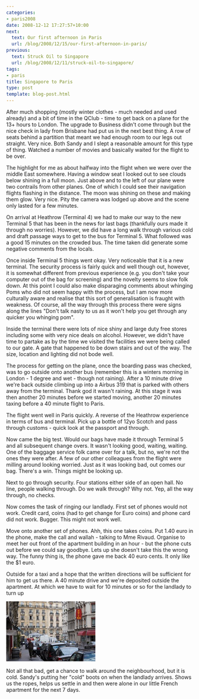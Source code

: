 ```yaml
---
categories:
- paris2008
date: 2008-12-12 17:27:57+10:00
next:
  text: Our first afternoon in Paris
  url: /blog/2008/12/15/our-first-afternoon-in-paris/
previous:
  text: Struck Oil to Singapore
  url: /blog/2008/12/11/struck-oil-to-singapore/
tags:
- paris
title: Singapore to Paris
type: post
template: blog-post.html
---
```

After much shopping (mostly winter clothes - much needed and used already) and a bit of time in the QClub - time to get back on a plane for the 13+ hours to London. The upgrade to Business didn't come through but the nice check in lady from Brisbane had put us in the next best thing. A row of seats behind a partition that meant we had enough room to our legs out straight. Very nice. Both Sandy and I slept a reasonable amount for this type of thing. Watched a number of movies and basically waited for the flight to be over.

The highlight for me as about halfway into the flight when we were over the middle East somewhere. Having a window seat I looked out to see clouds below shining in a full moon. Just above and to the left of our plane were two contrails from other planes. One of which I could see their navigation flights flashing in the distance. The moon was shining on these and making them glow. Very nice. Pity the camera was lodged up above and the scene only lasted for a few minutes.

On arrival at Heathrow (Terminal 4) we had to make our way to the new Terminal 5 that has been in the news for last bags (thankfully ours made it through no worries). However, we did have a long walk through various cold and draft passage ways to get to the bus for Terminal 5. What followed was a good 15 minutes on the crowded bus. The time taken did generate some negative comments from the locals.

Once inside Terminal 5 things went okay. Very noticeable that it is a new terminal. The security process is fairly quick and well though out, however, it is somewhat different from previous experience (e.g. you don't take your computer out of the bag for screening) and the novelty seems to slow folk down. At this point I could also make disparaging comments about whinging Poms who did not seem happy with the process, but I am now more culturally aware and realise that this sort of generalisation is fraught with weakness. Of course, all the way through this process there were signs along the lines "Don't talk nasty to us as it won't help you get through any quicker you whinging pom".

Inside the terminal there were lots of nice shiny and large duty free stores including some with very nice deals on alcohol. However, we didn't have time to partake as by the time we visited the facilities we were being called to our gate. A gate that happened to be down stairs and out of the way. The size, location and lighting did not bode well.

The process for getting on the plane, once the boarding pass was checked, was to go outside onto another bus (remember this is a winters morning in London - 1 degree and wet - though not raining). After a 10 minute drive we're back outside climbing up into a Airbus 319 that is parked with others away from the terminal. Thank god it wasn't raining. At this stage it was then another 20 minutes before we started moving, another 20 minutes taxing before a 40 minute flight to Paris.

The flight went well in Paris quickly. A reverse of the Heathrow experience in terms of bus and terminal. Pick up a bottle of 12yo Scotch and pass through customs - quick look at the passport and through.

Now came the big test. Would our bags have made it through Terminal 5 and all subsequent change overs. It wasn't looking good, waiting, waiting. One of the baggage service folk came over for a talk, but no, we're not the ones they were after. A few of our other colleagues from the flight were milling around looking worried. Just as it was looking bad, out comes our bag. There's a win. Things might be looking up.

Next to go through security. Four stations either side of an open hall. No line, people walking through. Do we walk through? Why not. Yep, all the way through, no checks.

Now comes the task of ringing our landlady. First set of phones would not work. Credit card, coins (had to get change for Euro coins) and phone card did not work. Bugger. This might not work well.

Move onto another set of phones. Ahh, this one takes coins. Put 1.40 euro in the phone, make the call and wallah - talking to Mme Rivaud. Organise to meet her out front of the apartment building in an hour - but the phone cuts out before we could say goodbye. Lets up she doesn't take this the wrong way. The funny thing is, the phone gave me back 40 euro cents. It only like the $1 euro.

Outside for a taxi and a hope that the written directions will be sufficient for him to get us there. A 40 minute drive and we're deposited outside the apartment. At which we have to wait for 10 minutes or so for the landlady to turn up

[![Waiting for Mme Rivaud](images/3102194738_2c20cc3574_m.jpg)](http://www.flickr.com/photos/david_jones/3102194738/ "Waiting for Mme Rivaud by David T Jones, on Flickr")

Not all that bad, get a chance to walk around the neighbourhood, but it is cold. Sandy's putting her "cold" boots on when the landlady arrives. Shows us the ropes, helps us settle in and then were alone in our little French apartment for the next 7 days.